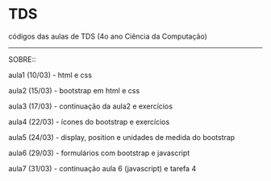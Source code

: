 # TDS
códigos das aulas de TDS (4o ano Ciência da Computação)

________________________________________________________________________________

SOBRE::

aula1 (10/03) - html e css

aula2 (15/03) - bootstrap em html e css

aula3 (17/03) - continuação da aula2 e exercícios

aula4 (22/03) - ícones do bootstrap e exercícios

aula5 (24/03) - display, position e unidades de medida do bootstrap

aula6 (29/03) - formulários com bootstrap e javascript

aula7 (31/03) - continuação aula 6 (javascript) e tarefa 4
